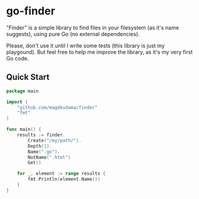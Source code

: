 go-finder
=========

"Finder" is a simple library to find files in your filesystem (as it's name suggests), using pure Go (no external dependencies).

Please, don't use it until I write some tests (this library is just my playgound). But feel free to help me improve the library, as it's my very first Go code.

## Quick Start

```go
package main

import (
	"github.com/magdkudama/finder"
	"fmt"
)

func main() {
	results := finder.
		Create("/my/path/").
		Depth(1).
		Name(".go").
		NotName(".html")
		Get()

	for _, element := range results {
		fmt.Println(element.Name())
	}
}
```

